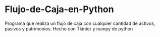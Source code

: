 # Flujo-de-Caja-en-Python
Programa que realiza un flujo de caja con cualquier cantidad de activos, pasivos y patrimonios. Hecho con Tkinter y numpy de python
